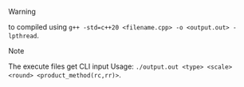> [!WARNING]
> to compiled using `g++ -std=c++20 <filename.cpp> -o <output.out> -lpthread`.

> [!NOTE]
> The execute files get CLI input Usage: `./output.out <type> <scale> <round> <product_method(rc,rr)>`.
